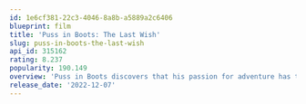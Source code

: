 ```yaml
---
id: 1e6cf381-22c3-4046-8a8b-a5889a2c6406
blueprint: film
title: 'Puss in Boots: The Last Wish'
slug: puss-in-boots-the-last-wish
api_id: 315162
rating: 8.237
popularity: 190.149
overview: 'Puss in Boots discovers that his passion for adventure has taken its toll: He has burned through eight of his nine lives, leaving him with only one life left. Puss sets out on an epic journey to find the mythical Last Wish and restore his nine lives.'
release_date: '2022-12-07'
---
```

